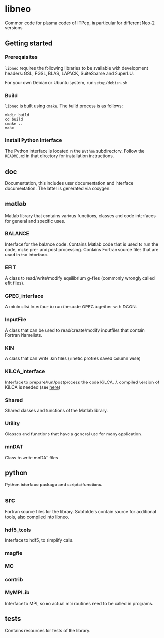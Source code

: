 # libneo
Common code for plasma codes of ITPcp, in particular for different Neo-2 versions.


## Getting started

### Prerequisites
`libneo` requires the following libraries to be available with
development headers: GSL, FGSL, BLAS, LAPACK, SuiteSparse and SuperLU.

For your own Debian or Ubuntu system, run `setup/debian.sh`

### Build
`libneo` is built using `cmake`. The build process is as follows:

    mkdir build
    cd build
    cmake ..
    make

### Install Python interface
The Python interface is located in the `python` subdirectory. Follow the
`README.md` in that directory for installation instructions.

## doc
Documentation, this includes user documentation and interface
documentation. The latter is generated via doxygen.

## matlab
Matlab library that contains various functions, classes and code interfaces for general and specific uses.

### BALANCE
Interface for the balance code. Contains Matlab code that is used to run the code, make pre- and post processing. Contains Fortran source files that are used in the interface.

### EFIT
A class to read/write/modify equilibrium g-files (commonly wrongly called efit files).

### GPEC_interface
A minimalist interface to run the code GPEC together with DCON.

### InputFile
A class that can be used to read/create/modify inputfiles that contain Fortran Namelists.

### KIN
A class that can write .kin files (kinetic profiles saved column wise)

### KiLCA_interface
Interface to prepare/run/postprocess the code KiLCA. A compiled version of KiLCA is needed (see [here](https://github.com/itpplasma/KiLCA))

### Shared
Shared classes and functions of the Matlab library.

### Utility
Classes and functions that have a general use for many application.

### mnDAT
Class to write mnDAT files.

## python
Python interface package and scripts/functions.

## src
Fortran source files for the library.
Subfolders contain source for additional tools, also compiled into
libneo.

### hdf5_tools
Interface to hdf5, to simplify calls.

### magfie

### MC

### contrib

### MyMPILib
Interface to MPI, so no actual mpi routines need to be called in
programs.

## tests
Contains resources for tests of the library.
